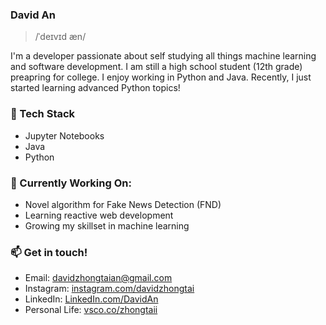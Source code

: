 <!--**
<a><img src="https://github.com/DavidZhongtai/Davidzhongtai/blob/main/Banner.png" alt="Banner" border="0"/></a> -->                                                                        


### David An
>/ˈdeɪvɪd æn/

I'm a developer passionate about self studying all things machine learning and software development. I am still a high school student (12th grade) preapring for college. I enjoy working in Python and Java. Recently, I just started learning advanced Python topics! 

### 🧱 Tech Stack 
 - Jupyter Notebooks
 - Java
 - Python 
 
### 🔭 Currently Working On: 
 - Novel algorithm for Fake News Detection (FND)
 - Learning reactive web development 
 - Growing my skillset in machine learning

### 📫 Get in touch!

 - Email: [davidzhongtaian@gmail.com](mailto:davidzhongtaian@gmail.com)
 - Instagram: [instagram.com/davidzhongtai](https://www.instagram.com/davidzhongtai/)
 - LinkedIn: [LinkedIn.com/DavidAn](https://www.linkedin.com/in/david-an-477178106/)
 - Personal Life: [vsco.co/zhongtaii](https://vsco.co/zhongtaii/gallery)
 

<!--
**DavidZhongtai/Davidzhongtai** is a ✨ _special_ ✨ repository because its `README.md` (this file) appears on your GitHub profile.

Here are some ideas to get you started:

- 🔭 I’m currently working on ...
- 🌱 I’m currently learning ...
- 👯 I’m looking to collaborate on ...
- 🤔 I’m looking for help with ...
- 💬 Ask me about ...
- 📫 How to reach me: ...
- 😄 Pronouns: ...
- ⚡ Fun fact: ...
-->
